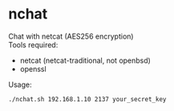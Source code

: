 # nchat
Chat with netcat (AES256 encryption)  
Tools required: 
- netcat (netcat-traditional, not openbsd)
- openssl

Usage:
```bash
./nchat.sh 192.168.1.10 2137 your_secret_key
```
